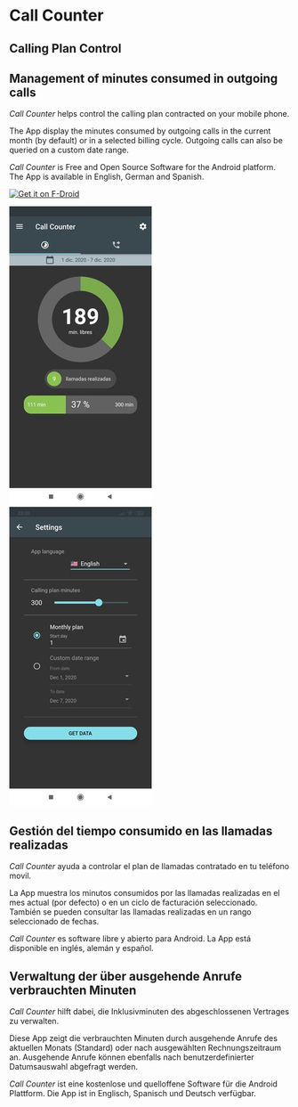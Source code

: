 # Call Counter

## Calling Plan Control

## Management of minutes consumed in outgoing calls

*Call Counter* helps control the calling plan contracted on your mobile phone.

The App display the minutes consumed by outgoing calls in the current month (by default) or in a selected billing cycle. Outgoing calls can also be queried on a custom date range.

*Call Counter* is Free and Open Source Software for the Android platform. The App is available in English, German and Spanish.

[<img src="https://fdroid.gitlab.io/artwork/badge/get-it-on.png"
     alt="Get it on F-Droid"
     height="80">](https://f-droid.org/packages/com.github.webierta.call_counter/)

![Screenshot](https://raw.githubusercontent.com/Webierta/call-counter/main/fastlane/metadata/android/en-US/images/phoneScreenshots/Screenshot_2.jpg)
![Screenshot](https://raw.githubusercontent.com/Webierta/call-counter/main/fastlane/metadata/android/en-US/images/phoneScreenshots/Screenshot_1.jpg)

## Gestión del tiempo consumido en las llamadas realizadas

*Call Counter* ayuda a controlar el plan de llamadas contratado en tu teléfono movil.

La App muestra los minutos consumidos por las llamadas realizadas en el mes actual (por defecto) o en un ciclo de facturación seleccionado. También se pueden consultar las llamadas realizadas en un rango seleccionado de fechas.

*Call Counter* es software libre y abierto para Android. La App está disponible en inglés, alemán y español.

## Verwaltung der über ausgehende Anrufe verbrauchten Minuten

*Call Counter* hilft dabei, die Inklusivminuten des abgeschlossenen Vertrages zu verwalten.

Diese App zeigt die verbrauchten Minuten durch ausgehende Anrufe des aktuellen Monats (Standard) oder nach ausgewählten Rechnungszeitraum an. Ausgehende Anrufe können ebenfalls nach benutzerdefinierter Datumsauswahl abgefragt werden.

*Call Counter* ist eine kostenlose und quelloffene Software für die Android Plattform. Die App ist in Englisch, Spanisch und Deutsch verfügbar.
